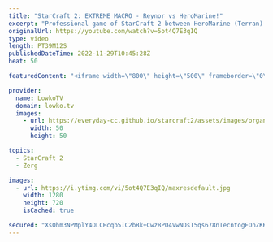 ```yaml
---
title: "StarCraft 2: EXTREME MACRO - Reynor vs HeroMarine!"
excerpt: "Professional game of StarCraft 2 between HeroMarine (Terran) and Reynor (Zerg). This is an extreme macro game of Zerg versus Terran from the European Regionals of Dreamhack Atlanta.  Support my work on Patreon: https://www.patreon.com/lowkotv Become a YouTube member: https://lowko.tv/join  More Lowko:"
originalUrl: https://youtube.com/watch?v=5ot4Q7E3qIQ
type: video
length: PT39M12S
publishedDateTime: 2022-11-29T10:45:28Z
heat: 50

featuredContent: "<iframe width=\"800\" height=\"500\" frameborder=\"0\" src=\"https://www.youtube.com/embed/5ot4Q7E3qIQ\" allow=\"accelerometer; autoplay; encrypted-media; gyroscope; picture-in-picture\" allowfullscreen></iframe>"

provider:
  name: LowkoTV
  domain: lowko.tv
  images:
    - url: https://everyday-cc.github.io/starcraft2/assets/images/organizations/lowko.tv-50x50.jpg
      width: 50
      height: 50

topics:
  - StarCraft 2
  - Zerg

images:
  - url: https://i.ytimg.com/vi/5ot4Q7E3qIQ/maxresdefault.jpg
    width: 1280
    height: 720
    isCached: true

secured: "XsOhm3NPMplY4OLCHcqb5IC2bBk+Cwz8PO4VwNDsT5qs678nTecntogFOnZKKZC633yv4WWPnCdppi5qGhxe98rANBAnPJS1oF4g1s/GlP9IC9lc5L2EhaX/y+zU2M9UEDNWC5i8ZKAX1tHk5R2Dxi/v06DRHaCn/F3Lj1Z5YbhbROLTno14rFUoOnI6FSTSn1TSnh/2yWfPex0vCV7K5nVEp4JfGtitetEXakpQhFqNk2qX7Tn6+WRDxOAlC6ZxzjzwWujvRm9ZZQ4I+DUEORccqZ1gvALq5tgTpgMZpLr+ye47BE8sJfitYgVRw7/Vc2gJKDM/t54P3WhkTW//Ie5ya0QMMMegNAJJfbEm1ktg+6vsMnsM56rLOD2/5Ku/0QrGEkZ9hvtFgSzu9yqgeSjf3aaqABFziZv/FP+gBJpDsdpauDtSdBO+t/ZSlr/z;02EN5hPut4XnnquJupfHfw=="
---
```


